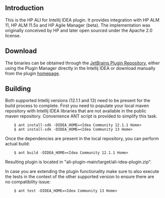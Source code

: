 Introduction
------------

This is the HP ALI for Intellij IDEA plugin. It provides integration with HP ALM 11, HP ALM 11.5x and HP Agile Manager
(beta). The implementation was originally conceived by HP and later open sourced under the Apache 2.0 license.

Download
--------

The binaries can be obtained through the [JetBrains Plugin Repository], either using the Plugin Manager directly in the
Intellij IDEA or download manually from the plugin [homepage].

[JetBrains Plugin Repository]: http://plugins.jetbrains.com/?idea
[homepage]: http://plugins.jetbrains.com/plugin?pr=idea&pluginId=6930

Building
--------

Both supported Intellij versions (12.1.1 and 13) need to be present for the build process to complete. First you need to
populate your local maven repository with Intellij IDEA libraries that are not available in the public maven repository.
Convenience ANT script is provided to simplify this task.

```
    $ ant install-sdk -DIDEA_HOME=<Idea Community 12.1.1 Home>
    $ ant install-sdk -DIDEA_HOME=<Idea Community 13 Home>
```

Once the dependencies are present in the local repository, you can perform actual build:

```
    $ ant build -DIDEA_HOME=<Idea Community 12.1.1 Home>
```

Resulting plugin is located in "ali-plugin-main/target/ali-idea-plugin.zip".

In case you are extending the plugin functionality make sure to also execute the tests in the context of the other
supported version to ensure there are no compatibility issue:

```
    $ ant test -DIDEA_HOME=<Idea Community 13 Home>
```